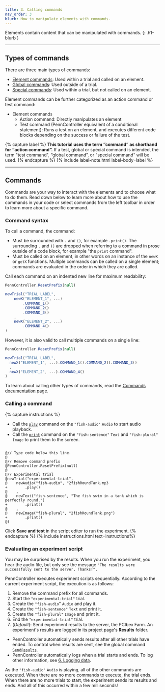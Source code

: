 ```yaml
---
title: 3. Calling commands
nav_order: 3
blurb: How to manipulate elements with commands.
---
```


Elements contain content that can be manipulated with commands.
{: .h1-blurb }

---

## Types of commands

There are three main types of commands:

+ [Element commands]({{site.baseurl}}/core-concepts/3_commands#element-commands):
Used within a trial and called on an element.
+ [Global commands]({{site.baseurl}}/core-concepts/3_commands#global-commands):
Used outside of a trial.
+ [Special commands]({{site.baseurl}}/core-concepts/3_commands#special-commands):
Used within a trial, but not called on an element.

Element commands can be further categorized as an action command or test command:

+ Element commands
  + Action command:
  Directly manipulates an element
  + Test command (PennController equivalent of a conditional statement):
  Runs a test on an element, and executes different code blocks depending on
  the success or failure of the test.

{% capture label %}
**This tutorial uses the term “command” as shorthand for “action command”.**
If a test, global or special command is intended, the term "test command",
“global command”, or "special command" will be used.
{% endcapture %}
{% include label-note.html label-body=label %}

---

## Commands

Commands are your way to interact with the elements and to choose what to do them. Read down below to learn more about how to use the commands in your code or select commands from the left toolbar in order to learn more about a specific command. 

### Command syntax

To call a command, the command:

+ Must be surrounded with `.` and `()`, for example `.print()`. The surrounding `.` and `()` are dropped when referring to a command in prose outside of a code block, for example "the `print` command".
+ Must be called on an element, in other words on an instance of the `newX` or `getX` functions. Multiple commands can be called on a single element; commands are evaluated in the order in which they are called.

Call each command on an indented new line for maximum readability:

```javascript
PennController.ResetPrefix(null)

newTrial("TRIAL_LABEL",
    newX("ELEMENT_1", ...)
        .COMMAND_1()
        .COMMAND_2()
        .COMMAND_3()
    ,
    newX("ELEMENT_2", ...)
        .COMMAND_4()
)
```

However, it is also valid to call multiple commands on a single line:

```javascript
PennController.ResetPrefix(null)

newTrial("TRIAL_LABEL",
  newX("ELEMENT_1", ...).COMMAND_1().COMMAND_2().COMMAND_3()
  ,
  newX("ELEMENT_2", ...).COMMAND_4()
)
```

To learn about calling other types of commands, read the [Commands documentation page]({{site.baseurl}}/core-concepts/3_commands).

### Calling a command

{% capture instructions %}
+ Call the [`play`]({{site.baseurl}}/audio/audio-play) command on the `"fish-audio"` `Audio` to start audio playback.
+ Call the [`print`]({{site.baseurl}}/standard-element-commands/standard-print) command on the `"fish-sentence"` `Text` and `"fish-plural"` `Image` to print them to the screen.

<pre><code class="language-diff-javascript diff-highlight">
@// Type code below this line.
@
@// Remove command prefix
@PennController.ResetPrefix(null)
@
@// Experimental trial
@newTrial("experimental-trial",
@    newAudio("fish-audio", "2fishRoundTank.mp3
+        .play()
@    ,
@    newText("fish-sentence", "The fish swim in a tank which is perfectly round.")
+        .print()
@    ,
@    newImage("fish-plural", "2fishRoundTank.png")
+        .print()
@)
</code></pre>

Click **Save and test** in the script editor to run the experiment.
{% endcapture %}
{% include instructions.html text=instructions%}

### Evaluating an experiment script

You may be surprised by the results. When you run the experiment, you hear the
audio file, but only see the message
`"The results were successfully sent to the server. Thanks!".`

PennController executes experiment scripts sequentially. According to the current
experiment script, the execution is as follows:

1. Remove the command prefix for all commands.
2. Start the `"experimental-trial"` trial.
3. Create the `"fish-audio`" `Audio` and play it.
4. Create the `"fish-sentence"` `Text` and print it.
5. Create the `"fish-plural"` `Image` and print it.
6. End the `"experimental-trial"` trial.
7. (*Default*): Send experiment results to the server, the PCIbex Farm. An experiment's
results are logged in its project page's **Results** folder.
  + PennController automatically sends results after all other trials have ended.
  To control when results are sent, see the global command
  [`SendResults`]({{site.baseurl}}/global-commands/sendresults).
  + PennController automatically logs when a trial starts and ends.
  To log other information, see [6. Logging data]({{site.baseurl}}/basic-tutorial/6_logging-data).
  
As the `"fish-audio"` `Audio` is playing, all of the other commands are executed.
When there are no more commands to execute, the trial ends. When there are no more
trials to start, the experiment sends its results and ends. And all of this occurred
within a few milliseconds!
